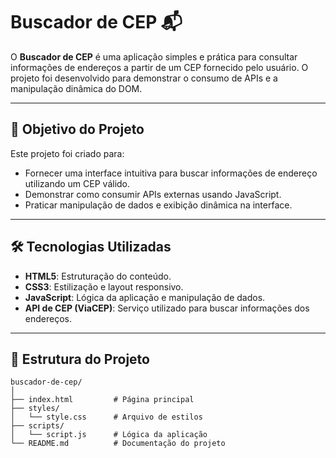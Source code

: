 # Buscador de CEP 📬

O **Buscador de CEP** é uma aplicação simples e prática para consultar informações de endereços a partir de um CEP fornecido pelo usuário. O projeto foi desenvolvido para demonstrar o consumo de APIs e a manipulação dinâmica do DOM.

---

## 🚀 Objetivo do Projeto

Este projeto foi criado para:

- Fornecer uma interface intuitiva para buscar informações de endereço utilizando um CEP válido.
- Demonstrar como consumir APIs externas usando JavaScript.
- Praticar manipulação de dados e exibição dinâmica na interface.

---

## 🛠️ Tecnologias Utilizadas

- **HTML5**: Estruturação do conteúdo.
- **CSS3**: Estilização e layout responsivo.
- **JavaScript**: Lógica da aplicação e manipulação de dados.
- **API de CEP (ViaCEP)**: Serviço utilizado para buscar informações dos endereços.

---

## 📂 Estrutura do Projeto

```plaintext
buscador-de-cep/
│
├── index.html         # Página principal
├── styles/
│   └── style.css      # Arquivo de estilos
├── scripts/
│   └── script.js      # Lógica da aplicação
└── README.md          # Documentação do projeto
